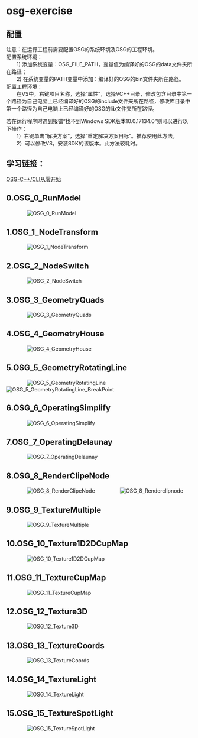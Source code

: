 # osg-exercise

## 配置
注意：在运行工程前需要配置OSG的系统环境及OSG的工程环境。  
配置系统环境：    
　　1) 添加系统变量：OSG_FILE_PATH，变量值为编译好的OSG的data文件夹所在路径；    
　　2) 在系统变量的PATH变量中添加：编译好的OSG的bin文件夹所在路径。    
配置工程环境：  
　　在VS中，右键项目名称，选择“属性”，选择VC++目录，修改包含目录中第一个路径为自己电脑上已经编译好的OSG的include文件夹所在路径，修改库目录中第一个路径为自己电脑上已经编译好的OSG的lib文件夹所在路径。  

若在运行程序时遇到报错“找不到Windows SDK版本10.0.17134.0”则可以进行以下操作：  
　　1）右键单击“解决方案”，选择“重定解决方案目标”。推荐使用此方法。  
　　2）可以修改VS，安装SDK的该版本。此方法较耗时。  

## 学习链接：
[OSG-C++/CLI从零开始](https://blog.csdn.net/column/details/22766.html/)

## 0.OSG_0_RunModel  
　　　　![OSG_0_RunModel](OSG_0_RunModel/OSG_0_RunModel.gif)

## 1.OSG_1_NodeTransform  
　　　　![OSG_1_NodeTransform](OSG_1_NodeTransform/OSG_1_NodeTransform.gif)

## 2.OSG_2_NodeSwitch  
　　　　![OSG_2_NodeSwitch](OSG_2_NodeSwitch/OSG_2_NodeSwitch.gif)

## 3.OSG_3_GeometryQuads  
　　　　![OSG_3_GeometryQuads](OSG_3_GeometryQuads/OSG_3_GeometryQuads.gif)

## 4.OSG_4_GeometryHouse  
　　　　![OSG_4_GeometryHouse](OSG_4_GeometryHouse/OSG_4_GeometryHouse.gif)

## 5.OSG_5_GeometryRotatingLine  
　　　　![OSG_5_GeometryRotatingLine](OSG_5_GeometryRotatingLine/OSG_5_GeometryRotatingLine.gif)  
　　　　![OSG_5_GeometryRotatingLine_BreakPoint](OSG_5_GeometryRotatingLine/OSG_5_GeometryRotatingLine_BreakPoint.gif)

## 6.OSG_6_OperatingSimplify  
　　　　![OSG_6_OperatingSimplify](OSG_6_OperatingSimplify/OSG_6_OperatingSimplify.gif)

## 7.OSG_7_OperatingDelaunay  
　　　　![OSG_7_OperatingDelaunay](OSG_7_OperatingDelaunay/OSG_7_OperatingDelaunay.gif)

## 8.OSG_8_RenderClipeNode  
　　　　![OSG_8_RenderClipeNode](OSG_8_RenderClipeNode/OSG_8_RenderClipeNode.gif)  
　　　　![OSG_8_Renderclipnode](OSG_8_RenderClipeNode/OSG_8_Renderclipnode.gif)

## 9.OSG_9_TextureMultiple  
　　　　![OSG_9_TextureMultiple](OSG_9_TextureMultiple/OSG_9_TextureMultiple.gif)

## 10.OSG_10_Texture1D2DCupMap  
　　　　![OSG_10_Texture1D2DCupMap](OSG_10_Texture1D2DCupMap/OSG_10_Texture1D2DCupMap.gif)

## 11.OSG_11_TextureCupMap  
　　　　![OSG_11_TextureCupMap](OSG_11_TextureCupMap/OSG_11_TextureCupMap.gif)

## 12.OSG_12_Texture3D  
　　　　![OSG_12_Texture3D](OSG_12_Texture3D/OSG_12_Texture3D.gif)

## 13.OSG_13_TextureCoords  
　　　　![OSG_13_TextureCoords](OSG_13_TextureCoords/OSG_13_TextureCoords.gif)

## 14.OSG_14_TextureLight  
　　　　![OSG_14_TextureLight](OSG_14_TextureLight/OSG_14_TextureLight.gif)

## 15.OSG_15_TextureSpotLight  
　　　　![OSG_15_TextureSpotLight](OSG_15_TextureSpotLight/OSG_15_TextureSpotLight.gif)